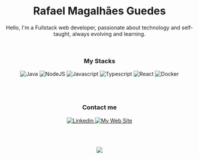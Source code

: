 <h1 align="center">
  Rafael Magalhães Guedes
</h1>
<p align="center">
  Hello, I'm a Fullstack web developer, passionate about technology and self-taught, always evolving and learning.
</p>
<br />
<div align="center">

  <h3>My Stacks</h3>

  <img alt="Java" src="https://img.shields.io/badge/Java-ED8B00?style=for-the-badge&logo=openjdk&logoColor=white">
  <img alt="NodeJS" src="https://img.shields.io/badge/Node.js-43853D?style=for-the-badge&logo=node.js&logoColor=white">
  <img alt="Javascript" src="https://img.shields.io/badge/JavaScript-323330?style=for-the-badge&logo=javascript&logoColor=F7DF1E">
  <img alt="Typescript" src="https://img.shields.io/badge/TypeScript-007ACC?style=for-the-badge&logo=typescript&logoColor=white">
  <img alt="React" src="https://img.shields.io/badge/React-20232A?style=for-the-badge&logo=react&logoColor=61DAFB">
  <img alt="Docker" src="https://img.shields.io/badge/docker-%230db7ed.svg?style=for-the-badge&logo=docker&logoColor=white">
  
</div>

<br /><br />

<div align="center">

  <h3>Contact me</h3>
  
  <a href="https://www.linkedin.com/in/rafael-magalh%C3%A3es-guedes/" target="_blank">
    <img src="https://img.shields.io/badge/LinkedIn-0077B5?style=for-the-badge&logo=linkedin&logoColor=white" alt="Linkedin">
  </a>
  <a href="https://www.rafaelguedes.cloud/" target="_blank">  
    <img src="https://img.shields.io/badge/website-000000?style=for-the-badge&logo=About.me&logoColor=white" alt="My Web Site">
  </a>

   <br /><br />
  
  <img align="center" src="https://github-readme-stats.vercel.app/api/top-langs/?username=rafaelmagalhaesguedes&theme=blue-green" />
  
  <br />
  
</div>

